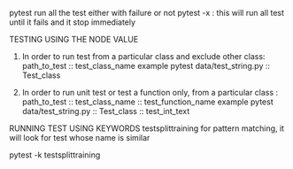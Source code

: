 pytest run all the test either with failure or not
pytest -x : this will run all test until it fails and it stop immediately

TESTING USING THE NODE VALUE

1. In order to run test from a particular class and exclude other class:
path_to_test :: test_class_name
example pytest data/test_string.py :: Test_class


2. In order to run unit test or test a function only, from a particular class :
path_to_test :: test_class_name :: test_function_name
example pytest data/test_string.py :: Test_class :: test_int_text

RUNNING TEST USING KEYWORDS
testsplittraining for pattern matching, it will look for test whose name is similar

pytest -k testsplittraining
